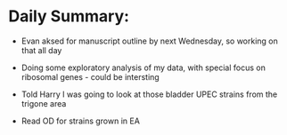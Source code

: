 # Daily Summary:

* Evan aksed for manuscript outline by next Wednesday, so working on that all day

* Doing some exploratory analysis of my data, with special focus on ribosomal genes - could be intersting

* Told Harry I was going to look at those bladder UPEC strains from the trigone area


* Read OD for strains grown in EA

